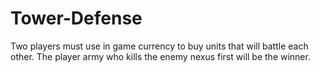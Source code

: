 # Tower-Defense
 
Two players must use in game currency to buy units that will battle each other. The player army who kills the enemy nexus first will be the winner.
